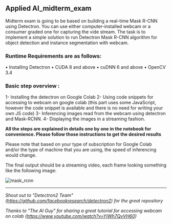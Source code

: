 ## Applied AI_midterm_exam
Midterm exam is going to be based on building a real-time Mask R-CNN using Detectron.
You can use either computer-installed webcam or a consumer graded one for capturing the vide stream.
The task is to implement a simple solution to run Detectron Mask R-CNN algorithm for object detection and instance segmentation with webcam.

### Runtime Requirements are as follows: 
• Installing Detectron 
• CUDA 8 and above 
• cuDNN 6 and above 
• OpenCV 3.4 

### Basic step overview : 

1- Installing the detectron on Google Colab
2- Using code snippets for accessing to webcam on google colab (this part uses some JavaScript, however the code snippet is available and there is no need for writing your own JS code)
3- Inferencing images read from the webcam using detectron and Mask-RCNN.
4- Displaying the images in a streaming fashion.

**All the steps are explained in details one by one in the notebook for convenience. Please follow those instructions to get the desired results**

Please note that based on your type of subscription for Google Colab and/or the type of machine that you are using, the speed of inferencing would change.

The final output should be a streaming video, each frame looking something like the following image:

![mask_rcnn](https://user-images.githubusercontent.com/89472694/201169046-921a0b95-b5a7-4555-82ed-702a60782a03.jpg)

--------------------------

*Shout out to "Detectron2 Team" (https://github.com/facebookresearch/detectron2) for the great repository*

*Thanks to "The AI Guy" for sharing a great tutorial for accessing webcam on colab (https://www.youtube.com/watch?v=YjWh7QvVH60)*
